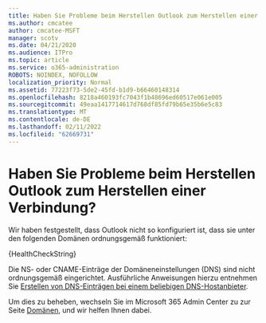 ```yaml
---
title: Haben Sie Probleme beim Herstellen Outlook zum Herstellen einer Verbindung?
ms.author: cmcatee
author: cmcatee-MSFT
manager: scotv
ms.date: 04/21/2020
ms.audience: ITPro
ms.topic: article
ms.service: o365-administration
ROBOTS: NOINDEX, NOFOLLOW
localization_priority: Normal
ms.assetid: 77223f73-5de2-45fd-b1d9-b66460148314
ms.openlocfilehash: 8218a460193fc7043f1b48696ed60517e061e005
ms.sourcegitcommit: 49eaa1417714617d768df85fd79b65e35b6e5c83
ms.translationtype: MT
ms.contentlocale: de-DE
ms.lasthandoff: 02/11/2022
ms.locfileid: "62669731"
---
```

# <a name="having-issues-getting-outlook-to-connect"></a>Haben Sie Probleme beim Herstellen Outlook zum Herstellen einer Verbindung?

Wir haben festgestellt, dass Outlook nicht so konfiguriert ist, dass sie unter den folgenden Domänen ordnungsgemäß funktioniert:
  
{HealthCheckString}
  
Die NS- oder CNAME-Einträge der Domäneneinstellungen (DNS) sind nicht ordnungsgemäß eingerichtet. Ausführliche Anweisungen hierzu entnehmen Sie [Erstellen von DNS-Einträgen bei einem beliebigen DNS-Hostanbieter](https://docs.microsoft.com/microsoft-365/admin/get-help-with-domains/create-dns-records-at-any-dns-hosting-provider). 
  
Um dies zu beheben, wechseln Sie im Microsoft 365 Admin Center zu zur Seite [Domänen](https://admin.microsoft.com/adminportal/home#/Domains), und wir helfen Ihnen dabei. 